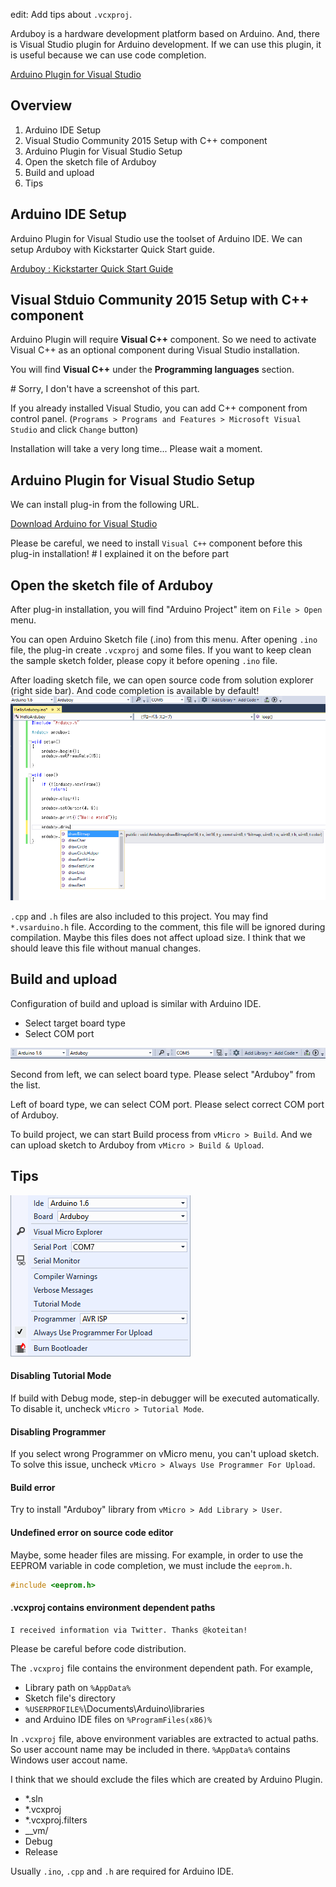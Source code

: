 edit:
Add tips about `.vcxproj`.

Arduboy is a hardware development platform based on Arduino. And, there is Visual Studio plugin for Arduino development. If we can use this plugin, it is useful because we can use code completion.

[Arduino Plugin for Visual Studio](http://www.visualmicro.com/)

## Overview

1. Arduino IDE Setup
2. Visual Studio Community 2015 Setup with C++ component
3. Arduino Plugin for Visual Studio Setup
4. Open the sketch file of Arduboy
5. Build and upload
6. Tips

## Arduino IDE Setup

Arduino Plugin for Visual Studio use the toolset of Arduino IDE. We can setup Arduboy with Kickstarter Quick Start guide.

[Arduboy : Kickstarter Quick Start Guide](http://community.arduboy.com/t/kickstarter-quick-start-guide/725)

## Visual Stduio Community 2015 Setup with C++ component

Arduino Plugin will require **Visual C++** component. So we need to activate Visual C++  as an optional component during Visual Studio installation.

You will find **Visual C++** under the **Programming languages** section.

\# Sorry, I don't have a screenshot of this part.

If you already installed Visual Studio, you can add C++ component from control panel. (`Programs > Programs and Features > Microsoft Visual Studio` and click `Change` button)

Installation will take a very long time... Please wait a moment.

## Arduino Plugin for Visual Studio Setup

We can install plug-in from the following URL.

[Download Arduino for Visual Studio](http://www.visualmicro.com/page/Arduino-Visual-Studio-Downloads.aspx)

Please be careful, we need to install `Visual C++` component before this plug-in installation!
\# I explained it on the before part

## Open the sketch file of Arduboy

After plug-in installation, you will find "Arduino Project" item on `File > Open` menu.

You can open Arduino Sketch file (.ino) from this menu. After opening `.ino` file, the plug-in create `.vcxproj` and some files. If you want to keep clean the sample sketch folder, please copy it before opening `.ino` file.

After loading sketch file, we can open source code from solution explorer (right side bar). And code completion is available by default!
![code_completion](code_completion.png)

`.cpp` and `.h` files are also included to this project. You may find `*.vsarduino.h` file. According to the comment, this file will be ignored during compilation. Maybe this files does not affect upload size. I think that we should leave this file without manual changes.

## Build and upload

Configuration of build and upload is similar with Arduino IDE.

- Select target board type
- Select COM port

![plug-in_toolbar](plugin_toolbar.png)

Second from left, we can select board type. Please select "Arduboy" from the list.

Left of board type, we can select COM port. Please select correct COM port of Arduboy.

To build project, we can start Build process from `vMicro > Build`. And we can upload sketch to Arduboy from `vMicro > Build & Upload`.

## Tips

![plugin_menu](plugin_menu.png)

#### Disabling Tutorial Mode

If build with Debug mode, step-in debugger will be executed automatically. To disable it, uncheck `vMicro > Tutorial Mode`.

#### Disabling Programmer

If you select wrong Programmer on vMicro menu, you can't upload sketch. To solve this issue, uncheck `vMicro > Always Use Programmer For Upload`.

#### Build error

Try to install "Arduboy" library from `vMicro > Add Library > User`.

#### Undefined error on source code editor

Maybe, some header files are missing. For example, in order to use the EEPROM variable in code completion, we must include the `eeprom.h`.

```cpp
#include <eeprom.h>
```

#### .vcxproj contains environment dependent paths

```
I received information via Twitter. Thanks @koteitan!
```

Please be careful before code distribution.

The `.vcxproj` file contains the environment dependent path. For example,

- Library path on `%AppData%`
- Sketch file's directory
- `%USERPROFILE%`\Documents\Arduino\libraries
- and Arduino IDE files on `%ProgramFiles(x86)%`

In `.vcxproj` file, above environment variables are extracted to actual paths. So user account name may be included in there. `%AppData%` contains Windows user accout name.

 I think that we should exclude the files which are created by Arduino Plugin.
 
 - *.sln
 - *.vcxproj
 - *.vcxproj.filters
 - __vm/
 - Debug
 - Release
 
Usually `.ino`, `.cpp` and `.h` are required for Arduino IDE.
